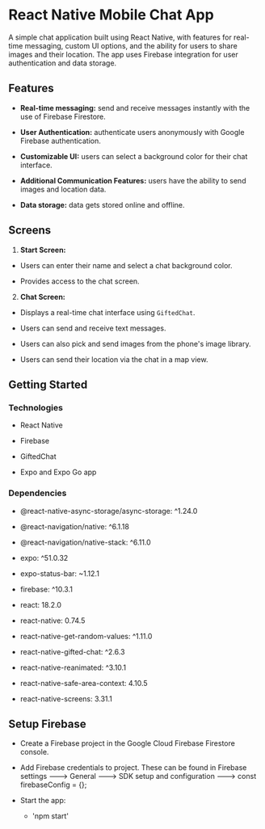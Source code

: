 # React Native Mobile Chat App

A simple chat application built using React Native, with features for real-time messaging, custom UI options, and the ability for users to share images and their
location. The app uses Firebase integration for user authentication and data storage.

## Features

- **Real-time messaging:** send and receive messages instantly with the use of Firebase Firestore.

- **User Authentication:** authenticate users anonymously with Google Firebase authentication.

- **Customizable UI:** users can select a background color for their chat interface.

- **Additional Communication Features:** users have the ability to send images and location data.

- **Data storage:** data gets stored online and offline.

## Screens

1. **Start Screen:**

- Users can enter their name and select a chat background color.

- Provides access to the chat screen.

2. **Chat Screen:**

- Displays a real-time chat interface using `GiftedChat`.

- Users can send and receive text messages.

- Users can also pick and send images from the phone's image library.

- Users can send their location via the chat in a map view.

## Getting Started

### Technologies

- React Native

- Firebase

- GiftedChat

- Expo and Expo Go app

### Dependencies

- @react-native-async-storage/async-storage: ^1.24.0

- @react-navigation/native: ^6.1.18

- @react-navigation/native-stack: ^6.11.0

- expo: ^51.0.32

- expo-status-bar: ~1.12.1

- firebase: ^10.3.1

- react: 18.2.0

- react-native: 0.74.5

- react-native-get-random-values: ^1.11.0

- react-native-gifted-chat: ^2.6.3

- react-native-reanimated: ^3.10.1

- react-native-safe-area-context: 4.10.5

- react-native-screens: 3.31.1

## Setup Firebase

- Create a Firebase project in the Google Cloud Firebase Firestore console.

- Add Firebase credentials to project. These can be found in Firebase settings ---> General ---> SDK setup and configuration ---> const firebaseConfig = {};

- Start the app:
  - 'npm start'
